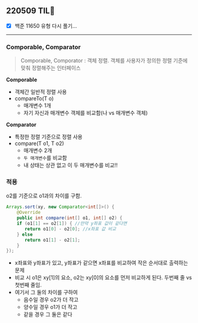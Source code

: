 ## 220509 TIL💭
- [x] 백준 11650 유형 다시 풀기...

---
### Comporable, Comparator
> Comporable, Comporator : 객체 정렬. 객체를 사용자가 정의한 정렬 기준에 맞춰 정렬해주는 인터페이스

**Comporable**
- 객체간 일반적 정렬 사용
- compareTo(T o)
    - 매개변수 1개
    - 자기 자신과 매개변수 객체를 비교함(나 vs 매개변수 객체)


**Comparator**
- 특정한 정렬 기준으로 정렬 사용
- compare(T o1, T o2)
    - 매개변수 2개
    - `두 매개변수`를 비교함
    - 내 상태는 상관 없고 이 두 매개변수를 비교!!
    

### 적용
o2를 기준으로 o1과의 차이를 구함.

```java
Arrays.sort(xy, new Comparator<int[]>() {
	@Override
	public int compare(int[] o1, int[] o2) {
	if (o1[1] == o2[1]) { //만약 y좌표 값이 같다면
	   return o1[0] - o2[0]; //x좌표 값 비교
	} else
	   return o1[1] - o2[1];
	}
});
```

- x좌표와 y좌표가 있고, y좌표가 같으면 x좌표를 비교하여 작은 순서대로 출력하는 문제
- 비교 시 o1은 xy[1]의 요소, o2는 xy[0]의 요소를 먼저 비교하게 된다. 두번째 줄 vs 첫번째 줄임.
- 여기서 그 둘의 차이를 구하여 
	- 음수일 경우 o2가 더 작고
	- 양수일 경우 o1가 더 작고
	- 같을 경우 그 둘은 같다